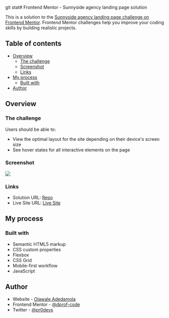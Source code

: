 git stat# Frontend Mentor - Sunnyside agency landing page solution

This is a solution to the [Sunnyside agency landing page challenge on Frontend Mentor](https://www.frontendmentor.io/challenges/sunnyside-agency-landing-page-7yVs3B6ef). Frontend Mentor challenges help you improve your coding skills by building realistic projects.

## Table of contents

- [Overview](#overview)
  - [The challenge](#the-challenge)
  - [Screenshot](#screenshot)
  - [Links](#links)
- [My process](#my-process)
  - [Built with](#built-with)
- [Author](#author)

## Overview

### The challenge

Users should be able to:

- View the optimal layout for the site depending on their device's screen size
- See hover states for all interactive elements on the page

### Screenshot

![](./screenshot.jpg)

### Links

- Solution URL: [Repo](https://github.com/Dprof-code/sunnyside-agency-landing-page-main)
- Live Site URL: [Live Site](https://sprightly-trifle-6f0f3c.netlify.app/)

## My process

### Built with

- Semantic HTML5 markup
- CSS custom properties
- Flexbox
- CSS Grid
- Mobile-first workflow
- JavaScript

## Author

- Website - [Olawale Adedamola](https://www.linkedin.com/in/olawale-adedamola-b9b1641a2/)
- Frontend Mentor - [@dprof-code](https://www.frontendmentor.io/profile/Dprof-code)
- Twitter - [@pr0devs](https://www.twitter.com/pr0devs)
